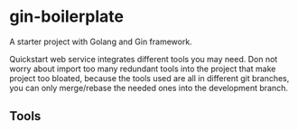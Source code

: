 # gin-boilerplate
A starter project with Golang and Gin framework.

Quickstart web service integrates different tools you may need.
Don not worry about import too many redundant tools into the project that make project too bloated,
because the tools used are all in different git branches,
you can only merge/rebase the needed ones into the development branch.

## Tools
